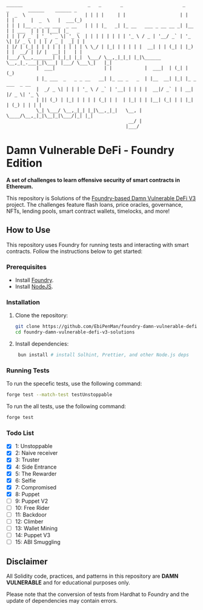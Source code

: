 <!-- ![](cover.png) -->

```solidity

______                        _   _       _                      _     _       ______    ______ _
|  _  \                      | | | |     | |                    | |   | |      |  _  \   |  ___(_)
| | | |__ _ _ __ ___  _ __   | | | |_   _| |_ __   ___ _ __ __ _| |__ | | ___  | | | |___| |_   _
| | | / _` | '_ ` _ \| '_ \  | | | | | | | | '_ \ / _ | '__/ _` | '_ \| |/ _ \ | | | / _ |  _| | |
| |/ | (_| | | | | | | | | | \ \_/ | |_| | | | | |  __| | | (_| | |_) | |  __/ | |/ |  __| |   | |
|___/ \__,_______| |_|_| |_|  \___/ \__,_|_|_| |_|\______  \__,_|_.___|_|\___| |___/ \___\_|   |_|
           |  ___|                  | |            |  ___|  | (_| | (_)
           | |_ ___  _   _ _ __   __| |_ __ _   _  | |__  __| |_| |_ _  ___  _ __
           |  _/ _ \| | | | '_ \ / _` | '__| | | | |  __|/ _` | | __| |/ _ \| '_ \
           | || (_) | |_| | | | | (_| | |  | |_| | | |__| (_| | | |_| | (_) | | | |
           \_| \___/ \__,_|_| |_|\__,_|_|   \__, | \____/\__,_|_|\__|_|\___/|_| |_|
                                             __/ |
                                            |___/

```

# Damn Vulnerable DeFi - Foundry Edition

**A set of challenges to learn offensive security of smart contracts in Ethereum.**

This repository is Solutions of the
[Foundry-based  Damn Vulnerable DeFi V3](https://github.com/EbiPenMan/foundry-damn-vulnerable-defi-v3) project. The challenges feature
flash loans, price oracles, governance, NFTs, lending pools, smart contract wallets, timelocks, and more!


## How to Use

This repository uses Foundry for running tests and interacting with smart contracts. Follow the instructions below to
get started:

### Prerequisites

- Install [Foundry](https://getfoundry.sh/).
- Install [NodeJS](https://nodejs.org/en/download/package-manager).

### Installation

1. Clone the repository:

   ```sh
   git clone https://github.com/EbiPenMan/foundry-damn-vulnerable-defi-v3-solutions
   cd foundry-damn-vulnerable-defi-v3-solutions
   ```

2. Install dependencies:
   ```sh
    bun install # install Solhint, Prettier, and other Node.js deps
   ```


### Running Tests

To run the specefic tests, use the following command:

```sh
forge test --match-test testUnstoppable
```

To run the all tests, use the following command:

```sh
forge test
```

### Todo List

- [x] 1: Unstoppable
- [x] 2: Naive receiver
- [x] 3: Truster
- [x] 4: Side Entrance
- [x] 5: The Rewarder
- [x] 6: Selfie
- [x] 7: Compromised
- [x] 8: Puppet
- [ ] 9: Puppet V2
- [ ] 10: Free Rider
- [ ] 11: Backdoor
- [ ] 12: Climber
- [ ] 13: Wallet Mining
- [ ] 14: Puppet V3
- [ ] 15: ABI Smuggling

## Disclaimer

All Solidity code, practices, and patterns in this repository are **DAMN VULNERABLE** and for educational purposes only.

Please note that the conversion of tests from Hardhat to Foundry and the update of dependencies may contain errors.
